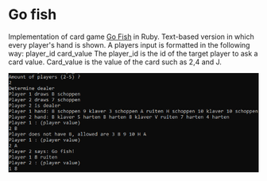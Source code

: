 Go fish
=======

Implementation of card game [Go Fish](https://bicyclecards.com/how-to-play/go-fish/) in Ruby.
Text-based version in which every player's hand is shown.
A players input is formatted in the following way: player_id card_value
The player_id is the id of the target player to ask a card value.
Card_value is the value of the card such as 2,4 and J.

![](/images/game.png)